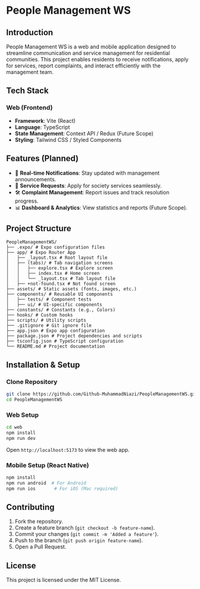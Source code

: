 # People Management WS

## Introduction
People Management WS is a web and mobile application designed to streamline communication and service management for residential communities. This project enables residents to receive notifications, apply for services, report complaints, and interact efficiently with the management team.

## Tech Stack
### Web (Frontend)
- **Framework**: Vite (React)
- **Language**: TypeScript
- **State Management**: Context API / Redux (Future Scope)
- **Styling**: Tailwind CSS / Styled Components

## Features (Planned)
- 🔔 **Real-time Notifications**: Stay updated with management announcements.
- 📑 **Service Requests**: Apply for society services seamlessly.
- 🛠 **Complaint Management**: Report issues and track resolution progress.
- 📊 **Dashboard & Analytics**: View statistics and reports (Future Scope).

## Project Structure
```
PeopleManagementWS/
├── .expo/ # Expo configuration files
├── app/ # Expo Router App
│   ├── _layout.tsx # Root layout file
│   ├── (tabs)/ # Tab navigation screens
│   │   ├── explore.tsx # Explore screen
│   │   ├── index.tsx # Home screen
│   │   └── _layout.tsx # Tab layout file
│   ├── +not-found.tsx # Not found screen
├── assets/ # Static assets (fonts, images, etc.)
├── components/ # Reusable UI components
│   ├── tests/ # Component tests
│   ├── ui/ # UI-specific components
├── constants/ # Constants (e.g., Colors)
├── hooks/ # Custom hooks
├── scripts/ # Utility scripts
├── .gitignore # Git ignore file
├── app.json # Expo app configuration
├── package.json # Project dependencies and scripts
├── tsconfig.json # TypeScript configuration 
└── README.md # Project documentation
```

## Installation & Setup
### Clone Repository
```sh
git clone https://github.com/Github-MuhammadNiazi/PeopleManagementWS.git
cd PeopleManagementWS
```

### Web Setup
```sh
cd web
npm install
npm run dev
```
Open `http://localhost:5173` to view the web app.

### Mobile Setup (React Native)
```sh
npm install
npm run android  # For Android
npm run ios       # For iOS (Mac required)
```

## Contributing
1. Fork the repository.
2. Create a feature branch (`git checkout -b feature-name`).
3. Commit your changes (`git commit -m 'Added a feature'`).
4. Push to the branch (`git push origin feature-name`).
5. Open a Pull Request.

## License
This project is licensed under the MIT License.

